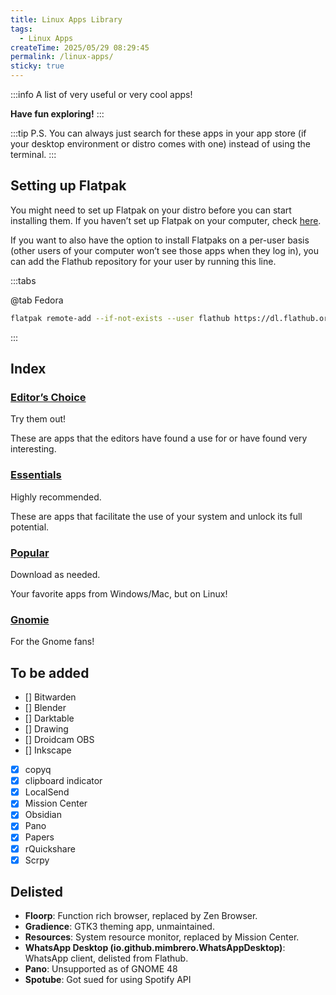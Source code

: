 ```yaml
---
title: Linux Apps Library
tags:
  - Linux Apps
createTime: 2025/05/29 08:29:45
permalink: /linux-apps/
sticky: true
---
```


:::info
A list of very useful or very cool apps!

**Have fun exploring!**
:::

:::tip
P.S. You can always just search for these apps in your app store (if your desktop environment or distro comes with one) instead of using the terminal.
:::

## Setting up Flatpak

You might need to set up Flatpak on your distro before you can start installing them. If you haven’t set up Flatpak on your computer, check [here](https://flathub.org/setup).

If you want to also have the option to install Flatpaks on a per-user basis (other users of your computer won’t see those apps when they log in), you can add the Flathub repository for your user by running this line.

:::tabs

@tab Fedora

```bash
flatpak remote-add --if-not-exists --user flathub https://dl.flathub.org/repo/flathub.flatpakrepo
```

:::

## Index

### [Editor’s Choice](./editors-choice.md)

Try them out!

These are apps that the editors have found a use for or have found very interesting.

### [Essentials](./essentials.md)

Highly recommended.

These are apps that facilitate the use of your system and unlock its full potential.

### [Popular](./popular.md)

Download as needed.

Your favorite apps from Windows/Mac, but on Linux!

### [Gnomie](./gnomie.md)

For the Gnome fans!

## To be added

- [] Bitwarden
- [] Blender
- [] Darktable
- [] Drawing
- [] Droidcam OBS
- [] Inkscape
- [x] copyq
- [x] clipboard indicator
- [x] LocalSend
- [x] Mission Center
- [x] Obsidian
- [x] Pano
- [x] Papers
- [x] rQuickshare
- [x] Scrpy

## Delisted

- **Floorp**: Function rich browser, replaced by Zen Browser.
- **Gradience**: GTK3 theming app, unmaintained.
- **Resources**: System resource monitor, replaced by Mission Center.
- **WhatsApp Desktop (io.github.mimbrero.WhatsAppDesktop)**: WhatsApp client, delisted from Flathub.
- **Pano**: Unsupported as of GNOME 48
- **Spotube**: Got sued for using Spotify API